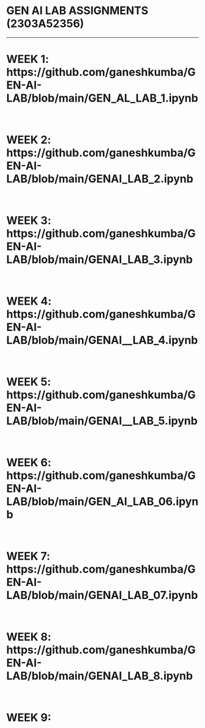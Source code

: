 <H1>GEN AI LAB ASSIGNMENTS (2303A52356) </H1>
<HR>
<H1>WEEK 1:  https://github.com/ganeshkumba/GEN-AI-LAB/blob/main/GEN_AL_LAB_1.ipynb </H1>
<BR>
<H1>WEEK 2:  https://github.com/ganeshkumba/GEN-AI-LAB/blob/main/GENAI_LAB_2.ipynb </H1>
<BR>
<H1>WEEK 3:  https://github.com/ganeshkumba/GEN-AI-LAB/blob/main/GENAI_LAB_3.ipynb </H1>
<BR>
<H1>WEEK 4:  https://github.com/ganeshkumba/GEN-AI-LAB/blob/main/GENAI__LAB_4.ipynb </H1>
<BR>
<H1>WEEK 5:  https://github.com/ganeshkumba/GEN-AI-LAB/blob/main/GENAI__LAB_5.ipynb </H1>
<BR>
<H1>WEEK 6:  https://github.com/ganeshkumba/GEN-AI-LAB/blob/main/GEN_AI_LAB_06.ipynb </H1>
<BR>
<H1>WEEK 7:  https://github.com/ganeshkumba/GEN-AI-LAB/blob/main/GENAI_LAB_07.ipynb </H1>
<BR>
<H1>WEEK 8:  https://github.com/ganeshkumba/GEN-AI-LAB/blob/main/GENAI_LAB_8.ipynb  </H1>
<BR>
<H1>WEEK 9: 
